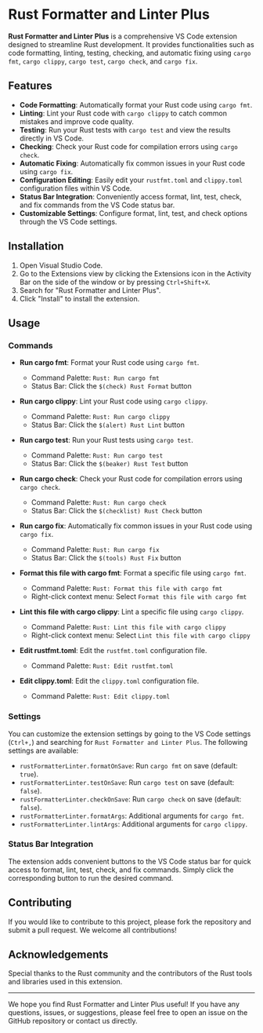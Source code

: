 # Rust Formatter and Linter Plus

**Rust Formatter and Linter Plus** is a comprehensive VS Code extension designed to streamline Rust development. It provides functionalities such as code formatting, linting, testing, checking, and automatic fixing using `cargo fmt`, `cargo clippy`, `cargo test`, `cargo check`, and `cargo fix`.

## Features

- **Code Formatting**: Automatically format your Rust code using `cargo fmt`.
- **Linting**: Lint your Rust code with `cargo clippy` to catch common mistakes and improve code quality.
- **Testing**: Run your Rust tests with `cargo test` and view the results directly in VS Code.
- **Checking**: Check your Rust code for compilation errors using `cargo check`.
- **Automatic Fixing**: Automatically fix common issues in your Rust code using `cargo fix`.
- **Configuration Editing**: Easily edit your `rustfmt.toml` and `clippy.toml` configuration files within VS Code.
- **Status Bar Integration**: Conveniently access format, lint, test, check, and fix commands from the VS Code status bar.
- **Customizable Settings**: Configure format, lint, test, and check options through the VS Code settings.

## Installation

1. Open Visual Studio Code.
2. Go to the Extensions view by clicking the Extensions icon in the Activity Bar on the side of the window or by pressing `Ctrl+Shift+X`.
3. Search for "Rust Formatter and Linter Plus".
4. Click "Install" to install the extension.

## Usage

### Commands

- **Run cargo fmt**: Format your Rust code using `cargo fmt`.
  - Command Palette: `Rust: Run cargo fmt`
  - Status Bar: Click the `$(check) Rust Format` button

- **Run cargo clippy**: Lint your Rust code using `cargo clippy`.
  - Command Palette: `Rust: Run cargo clippy`
  - Status Bar: Click the `$(alert) Rust Lint` button

- **Run cargo test**: Run your Rust tests using `cargo test`.
  - Command Palette: `Rust: Run cargo test`
  - Status Bar: Click the `$(beaker) Rust Test` button

- **Run cargo check**: Check your Rust code for compilation errors using `cargo check`.
  - Command Palette: `Rust: Run cargo check`
  - Status Bar: Click the `$(checklist) Rust Check` button

- **Run cargo fix**: Automatically fix common issues in your Rust code using `cargo fix`.
  - Command Palette: `Rust: Run cargo fix`
  - Status Bar: Click the `$(tools) Rust Fix` button

- **Format this file with cargo fmt**: Format a specific file using `cargo fmt`.
  - Command Palette: `Rust: Format this file with cargo fmt`
  - Right-click context menu: Select `Format this file with cargo fmt`

- **Lint this file with cargo clippy**: Lint a specific file using `cargo clippy`.
  - Command Palette: `Rust: Lint this file with cargo clippy`
  - Right-click context menu: Select `Lint this file with cargo clippy`

- **Edit rustfmt.toml**: Edit the `rustfmt.toml` configuration file.
  - Command Palette: `Rust: Edit rustfmt.toml`

- **Edit clippy.toml**: Edit the `clippy.toml` configuration file.
  - Command Palette: `Rust: Edit clippy.toml`

### Settings

You can customize the extension settings by going to the VS Code settings (`Ctrl+,`) and searching for `Rust Formatter and Linter Plus`. The following settings are available:

- `rustFormatterLinter.formatOnSave`: Run `cargo fmt` on save (default: `true`).
- `rustFormatterLinter.testOnSave`: Run `cargo test` on save (default: `false`).
- `rustFormatterLinter.checkOnSave`: Run `cargo check` on save (default: `false`).
- `rustFormatterLinter.formatArgs`: Additional arguments for `cargo fmt`.
- `rustFormatterLinter.lintArgs`: Additional arguments for `cargo clippy`.

### Status Bar Integration

The extension adds convenient buttons to the VS Code status bar for quick access to format, lint, test, check, and fix commands. Simply click the corresponding button to run the desired command.

## Contributing

If you would like to contribute to this project, please fork the repository and submit a pull request. We welcome all contributions!

## Acknowledgements

Special thanks to the Rust community and the contributors of the Rust tools and libraries used in this extension.

---

We hope you find Rust Formatter and Linter Plus useful! If you have any questions, issues, or suggestions, please feel free to open an issue on the GitHub repository or contact us directly.